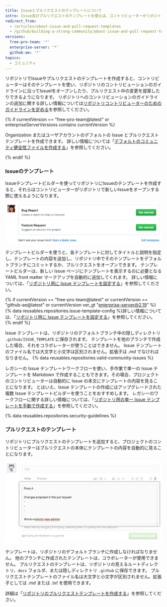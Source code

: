 ```yaml
---
title: Issueとプルリクエストのテンプレートについて
intro: Issue及びプルリクエストのテンプレートを使えば、コントリビューターがリポジトリでIssuleやプルリクエストをオープンする際に含めてほしい情報をカスタマイズし、標準化できます。
redirect_from:
  - /articles/about-issue-and-pull-request-templates
  - /github/building-a-strong-community/about-issue-and-pull-request-templates
versions:
  free-pro-team: '*'
  enterprise-server: '*'
  github-ae: '*'
topics:
  - コミュニティ
---
```

リポジトリでIssueやプルリクエストのテンプレートを作成すると、コントリビューターはそのテンプレートを使い、リポジトリのコントリビューションのガイドラインに沿ってIssuelをオープンしたり、プルリクエスト中の変更を提案したりできるようになります。 リポジトリへのコントリビューションのガイドラインの追加に関する詳しい情報については[リポジトリコントリビューターのためのガイドラインを定める](/articles/setting-guidelines-for-repository-contributors)を参照してください。

{% if currentVersion == "free-pro-team@latest" or enterpriseServerVersions contains currentVersion %}

Organization またはユーザアカウントのデフォルトの Issue とプルリクエストテンプレートを作成できます。 詳しい情報については「[デフォルトのコミュニティ健全性ファイルを作成する](/github/building-a-strong-community/creating-a-default-community-health-file)」を参照してください。

{% endif %}

### Issueのテンプレート

Issueテンプレートビルダーを使ってリポジトリにIssueのテンプレートを作成すると、それらはコントリビューターがリポジトリで新しいIssueをオープンする際に使えるようになります。

![Issue テンプレートの選択肢が表示された新規 Issue ページ](/assets/images/help/issues/new-issue-page-with-multiple-templates.png)

テンプレートビルダーを使うと、各テンプレートに対してタイトルと説明を指定し、テンプレートの内容を追加し、リポジトリ中でそのテンプレートをデフォルトブランチにコミットするか、プルリクエストをオープンできます。 テンプレートビルダーは、新しい Issue ページにテンプレートを表示するのに必要となる YAML front matter マークアップを自動的に追加してくれます。 詳しい情報については、「[リポジトリ用に Issue テンプレートを設定する](/articles/configuring-issue-templates-for-your-repository)」を参照してください。

{% if currentVersion == "free-pro-team@latest" or currentVersion == "github-ae@latest" or currentVersion ver_gt "enterprise-server@2.19" %}
{% data reusables.repositories.issue-template-config %}詳しい情報については、「[リポジトリ用に Issue テンプレートを設定する](/github/building-a-strong-community/configuring-issue-templates-for-your-repository#configuring-the-template-chooser)」を参照してください。
{% endif %}

Issue テンプレートは、リポジトリのデフォルトブランチ中の隠しディレクトリ `.github/ISSUE_TEMPLATE` に保存されます。 テンプレートを他のブランチで作成した場合、それをコラボレーターが使うことはできません。 Issue テンプレートのファイル名では大文字と小文字は区別されません。拡張子は *.md* でなければなりません。 {% data reusables.repositories.valid-community-issues %}

レガシーの Issue テンプレートワークフローを使い、手作業で単一の Issue テンプレートを Markdown で作成することもできます。その場合、プロジェクトのコントリビューターは自動的に Issue の本文にテンプレートの内容を見ることになります。 とはいえ、Issue テンプレートの作成にはアップグレードされた複数 Issue テンプレートビルダーを使うことをおすすめします。 レガシーのワークフローに関する詳しい情報については、「[リポジトリ用の単一 Issue テンプレートを手動で作成する](/articles/manually-creating-a-single-issue-template-for-your-repository)」を参照してください。

{% data reusables.repositories.security-guidelines %}

### プルリクエストのテンプレート

リポジトリにプルリクエストのテンプレートを追加すると、プロジェクトのコントリビューターはプルリクエストの本体にテンプレートの内容を自動的に見ることになります。

![サンプルのプルリクエストテンプレート](/assets/images/help/pull_requests/pr-template-sample.png)

テンプレートは、リポジトリのデフォルトブランチに作成しなければなりません。 他のブランチに作成されたテンプレートは、コラボレーターが使用できません。 プルリクエストのテンプレートは、リポジトリの見えるルートディレクトリ、`docs` フォルダ、または隠しディレクトリ `.github` に保存できます。 プルリクエストテンプレートのファイル名は大文字と小文字が区別されません。拡張子としては *.md* または *.txt* を使用できます。

詳細は「[リポジトリのプルリクエストテンプレートを作成する](/articles/creating-a-pull-request-template-for-your-repository)」を参照してください。
